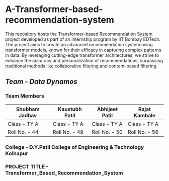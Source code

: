# A-Transformer-based-recommendation-system
This repository hosts the Transformer-based Recommendation System project developed as part of an internship program by IIT Bombay EDTech. The project aims to create an advanced recommendation system using transformer models, known for their efficacy in capturing complex patterns in data.
By leveraging cutting-edge transformer architectures, we strive to enhance the accuracy and personalization of recommendations, surpassing traditional methods like collaborative filtering and content-based filtering.

## _Team - Data Dynamos_
### Team Members
| Shubham Jadhav  | Kaustubh Patil | Abhijeet Patil | Rajat Kambale |
|------------------|-------------------------|-------------------|-------------------|
| Class - TY A   |         Class - TY A |      Class - TY A |Class - TY A |
| Roll No. - 44   |       Roll No. - 49  |     Roll No. - 50  | Roll No. - 56   |

### College - D.Y.Patil College of Engineering & Technology Kolhapur

### PROJECT TITLE - Transformer_Based_Recommendation_System

